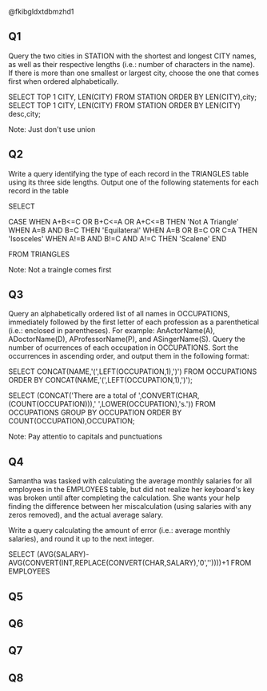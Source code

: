 @fkibgldxtdbmzhd1

## Q1
Query the two cities in STATION with the shortest and longest CITY names, as well as their respective lengths (i.e.: number of characters in the name). 
If there is more than one smallest or largest city, choose the one that comes first when ordered alphabetically.

SELECT TOP 1 CITY, LEN(CITY)
FROM STATION
ORDER BY LEN(CITY),city;
SELECT TOP 1 CITY, LEN(CITY)
FROM STATION
ORDER BY LEN(CITY) desc,city;

Note: Just don't use union

## Q2

Write a query identifying the type of each record in the TRIANGLES table using its three side lengths.
Output one of the following statements for each record in the table

SELECT

CASE
    WHEN A+B<=C OR B+C<=A OR A+C<=B THEN 'Not A Triangle'
    WHEN A=B AND B=C THEN 'Equilateral'
    WHEN A=B OR B=C OR C=A THEN 'Isosceles'
    WHEN A!=B AND B!=C AND A!=C THEN 'Scalene'
END

FROM TRIANGLES

Note: Not a traingle comes first

## Q3

Query an alphabetically ordered list of all names in OCCUPATIONS, immediately followed by the first letter of each profession as a parenthetical 
(i.e.: enclosed in parentheses). For example: AnActorName(A), ADoctorName(D), AProfessorName(P), and ASingerName(S).
Query the number of ocurrences of each occupation in OCCUPATIONS. Sort the occurrences in ascending order, and output them in the following format:

SELECT CONCAT(NAME,'(',LEFT(OCCUPATION,1),')')
FROM OCCUPATIONS
ORDER BY CONCAT(NAME,'(',LEFT(OCCUPATION,1),')');

SELECT (CONCAT('There are a total of ',CONVERT(CHAR,(COUNT(OCCUPATION))),' ',LOWER(OCCUPATION),'s.'))
FROM OCCUPATIONS
GROUP BY OCCUPATION
ORDER BY COUNT(OCCUPATION),OCCUPATION;

Note: Pay attentio to capitals and punctuations

## Q4

Samantha was tasked with calculating the average monthly salaries for all employees in the EMPLOYEES table, but did not realize her keyboard's  key was broken until after completing the calculation. She wants your help finding the difference between her miscalculation (using salaries with any zeros removed), and the actual average salary.

Write a query calculating the amount of error (i.e.:  average monthly salaries), and round it up to the next integer.

SELECT (AVG(SALARY)-AVG(CONVERT(INT,REPLACE(CONVERT(CHAR,SALARY),'0',''))))+1
FROM EMPLOYEES


## Q5



## Q6



## Q7



## Q8
